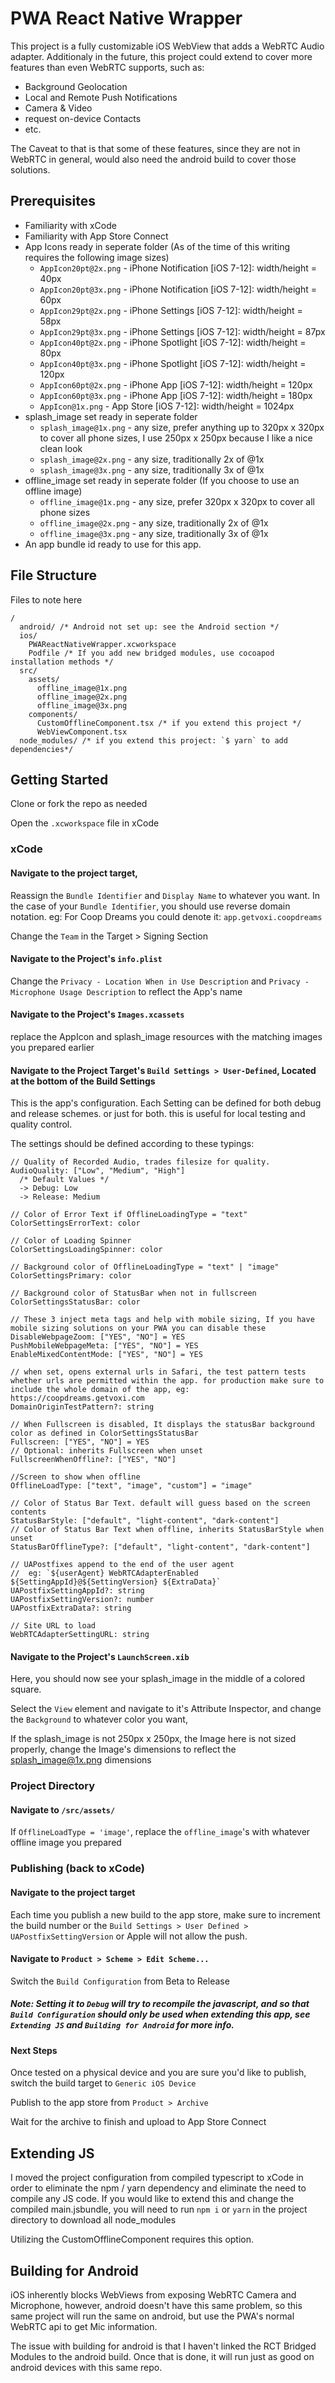 # PWA React Native Wrapper
This project is a fully customizable iOS WebView that adds a WebRTC Audio adapter. Additionaly in the future, this project could extend to cover more features than even WebRTC supports, such as:
* Background Geolocation
* Local and Remote Push Notifications
* Camera & Video
* request on-device Contacts
* etc.

The Caveat to that is that some of these features, since they are not in WebRTC in general, would also need the android build to cover those solutions.

## Prerequisites
* Familiarity with xCode
* Familiarity with App Store Connect
* App Icons ready in seperate folder (As of the time of this writing requires the following image sizes)
  * `AppIcon20pt@2x.png` - iPhone Notification [iOS 7-12]: width/height = 40px
  * `AppIcon20pt@3x.png` - iPhone Notification [iOS 7-12]: width/height = 60px
  * `AppIcon29pt@2x.png` - iPhone Settings [iOS 7-12]: width/height = 58px
  * `AppIcon29pt@3x.png` - iPhone Settings [iOS 7-12]: width/height = 87px
  * `AppIcon40pt@2x.png` - iPhone Spotlight [iOS 7-12]: width/height = 80px
  * `AppIcon40pt@3x.png` - iPhone Spotlight [iOS 7-12]: width/height = 120px
  * `AppIcon60pt@2x.png` - iPhone App [iOS 7-12]: width/height = 120px
  * `AppIcon60pt@3x.png` - iPhone App [iOS 7-12]: width/height = 180px
  * `AppIcon@1x.png` - App Store [iOS 7-12]: width/height = 1024px
* splash_image set ready in seperate folder
  * `splash_image@1x.png` - any size, prefer anything up to 320px x 320px to cover all phone sizes, I use 250px x 250px because I like a nice clean look
  * `splash_image@2x.png` - any size, traditionally 2x of @1x
  * `splash_image@3x.png` - any size, traditionally 3x of @1x
* offline_image set ready in seperate folder (If you choose to use an offline image)
  * `offline_image@1x.png` - any size, prefer 320px x 320px to cover all phone sizes
  * `offline_image@2x.png` - any size, traditionally 2x of @1x
  * `offline_image@3x.png` - any size, traditionally 3x of @1x
* An app bundle id ready to use for this app.

## File Structure
Files to note here
```
/
  android/ /* Android not set up: see the Android section */
  ios/
    PWAReactNativeWrapper.xcworkspace
    Podfile /* If you add new bridged modules, use cocoapod installation methods */
  src/
    assets/
      offline_image@1x.png
      offline_image@2x.png
      offline_image@3x.png
    components/
      CustomOfflineComponent.tsx /* if you extend this project */
      WebViewComponent.tsx
  node_modules/ /* if you extend this project: `$ yarn` to add dependencies*/
```

## Getting Started

Clone or fork the repo as needed

Open the `.xcworkspace` file in xCode

### xCode

#### Navigate to the project target,

Reassign the `Bundle Identifier` and `Display Name` to whatever you want. In the case of your `Bundle Identifier`, you should use reverse domain notation. eg: For Coop Dreams you could denote it: `app.getvoxi.coopdreams`

Change the `Team` in the Target > Signing Section

#### Navigate to the Project's `info.plist`

Change the `Privacy - Location When in Use Description` and `Privacy - Microphone Usage Description` to reflect the App's name

#### Navigate to the Project's `Images.xcassets`

replace the AppIcon and splash_image resources with the matching images you prepared earlier

#### Navigate to the Project Target's `Build Settings > User-Defined`, Located at the bottom of the Build Settings

This is the app's configuration. Each Setting can be defined for both debug and release schemes. or just for both. this is useful for local testing and quality control.

The settings should be defined according to these typings:

```
// Quality of Recorded Audio, trades filesize for quality.
AudioQuality: ["Low", "Medium", "High"]
  /* Default Values */
  -> Debug: Low
  -> Release: Medium

// Color of Error Text if OfflineLoadingType = "text"
ColorSettingsErrorText: color

// Color of Loading Spinner
ColorSettingsLoadingSpinner: color

// Background color of OfflineLoadingType = "text" | "image"
ColorSettingsPrimary: color

// Background color of StatusBar when not in fullscreen
ColorSettingsStatusBar: color

// These 3 inject meta tags and help with mobile sizing, If you have mobile sizing solutions on your PWA you can disable these
DisableWebpageZoom: ["YES", "NO"] = YES
PushMobileWebpageMeta: ["YES", "NO"] = YES
EnableMixedContentMode: ["YES", "NO"] = YES

// when set, opens external urls in Safari, the test pattern tests whether urls are permitted within the app. for production make sure to include the whole domain of the app, eg: https://coopdreams.getvoxi.com
DomainOriginTestPattern?: string

// When Fullscreen is disabled, It displays the statusBar background color as defined in ColorSettingsStatusBar
Fullscreen: ["YES", "NO"] = YES
// Optional: inherits Fullscreen when unset
FullscreenWhenOffline?: ["YES", "NO"]

//Screen to show when offline
OfflineLoadType: ["text", "image", "custom"] = "image"

// Color of Status Bar Text. default will guess based on the screen contents
StatusBarStyle: ["default", "light-content", "dark-content"]
// Color of Status Bar Text when offline, inherits StatusBarStyle when unset
StatusBarOfflineType?: ["default", "light-content", "dark-content"]

// UAPostfixes append to the end of the user agent
//  eg: `${userAgent} WebRTCAdapterEnabled ${SettingAppId}@${SettingVersion} ${ExtraData}`
UAPostfixSettingAppId?: string
UAPostfixSettingVersion?: number
UAPostfixExtraData?: string

// Site URL to load
WebRTCAdapterSettingURL: string
```

#### Navigate to the Project's `LaunchScreen.xib`

Here, you should now see your splash_image in the middle of a colored square.

Select the `View` element and navigate to it's Attribute Inspector, and change the `Background` to whatever color you want,

If the splash_image is not 250px x 250px, the Image here is not sized properly, change the Image's dimensions to reflect the splash_image@1x.png dimensions

### Project Directory

#### Navigate to `/src/assets/`

If `OfflineLoadType = 'image'`, replace the `offline_image`'s with whatever offline image you prepared

### Publishing (back to xCode)

#### Navigate to the project target

Each time you publish a new build to the app store, make sure to increment the build number or the `Build Settings > User Defined > UAPostfixSettingVersion` or Apple will not allow the push.

#### Navigate to `Product > Scheme > Edit Scheme...`

Switch the `Build Configuration` from Beta to Release

##### Note: Setting it to `Debug` will try to recompile the javascript, and so that `Build Configuration` should only be used when extending this app, see *`Extending JS`* and *`Building for Android`* for more info.

#### Next Steps

Once tested on a physical device and you are sure you'd like to publish, switch the build target to `Generic iOS Device`

Publish to the app store from `Product > Archive`

Wait for the archive to finish and upload to App Store Connect

## Extending JS
I moved the project configuration from compiled typescript to xCode in order to eliminate the npm / yarn dependency and eliminate the need to compile any JS code. If you would like to extend this and change the compiled main.jsbundle, you will need to run `npm i` or `yarn` in the project directory to download all node_modules

Utilizing the CustomOfflineComponent requires this option.

## Building for Android
iOS inherently blocks WebViews from exposing WebRTC Camera and Microphone, however, android doesn't have this same problem, so this same project will run the same on android, but use the PWA's normal WebRTC api to get Mic information.

The issue with building for android is that I haven't linked the RCT Bridged Modules to the android build. Once that is done, it will run just as good on android devices with this same repo.
